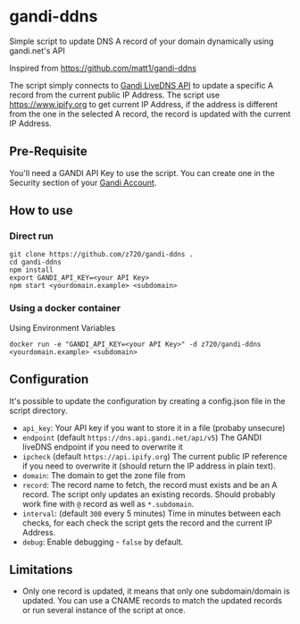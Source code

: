 # gandi-ddns
Simple script to update DNS A record of your domain dynamically using gandi.net's API

Inspired from https://github.com/matt1/gandi-ddns

The script simply connects to [Gandi LiveDNS API](http://doc.livedns.gandi.net) to update a specific A record from the current public IP Address.
The script use https://www.ipify.org to get current IP Address, if the address is different from the one in the selected A record, the record is updated with the current IP Address. 

## Pre-Requisite
You'll need a GANDI API Key to use the script. You can create one in the Security section of your [Gandi Account](https://account.gandi.net/).

## How to use

### Direct run

```
git clone https://github.com/z720/gandi-ddns .
cd gandi-ddns
npm install
export GANDI_API_KEY=<your API Key>
npm start <yourdomain.example> <subdomain>
```

### Using a docker container

Using Environment Variables
```
docker run -e "GANDI_API_KEY=<your API Key>" -d z720/gandi-ddns <yourdomain.example> <subdomain>
```

## Configuration

It's possible to update the configuration by creating a config.json file in the script directory.

- `api_key`: Your API key if you want to store it in a file (probaby unsecure)
- `endpoint` (default `https://dns.api.gandi.net/api/v5`) The GANDI liveDNS endpoint if you need to overwrite it
- `ipcheck` (default `https://api.ipify.org`) The current public IP reference if you need to overwrite it (should return the IP address in plain text).
- `domain`: The domain to get the zone file from
- `record`: The record name to fetch, the record must exists and be an A record. The script only updates an existing records. Should probably work fine with `@` record as well as `*.subdomain`.
- `interval`: (default `300` every 5 minutes) Time in minutes between each checks, for each check the script gets the record and the current IP Address.
- `debug`: Enable debugging - `false` by default.

## Limitations

- Only one record is updated, it means that only one subdomain/domain is updated. You can use a CNAME records to match the updated records or run several instance of the script at once.

